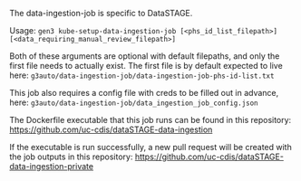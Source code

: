 The data-ingestion-job is specific to DataSTAGE.

Usage:
`gen3 kube-setup-data-ingestion-job [<phs_id_list_filepath>] [<data_requiring_manual_review_filepath>]`

Both of these arguments are optional with default filepaths, and only the first file needs to actually exist. 
The first file is by default expected to live here:
`g3auto/data-ingestion-job/data-ingestion-job-phs-id-list.txt`

This job also requires a config file with creds to be filled out in advance, here:
`g3auto/data-ingestion-job/data_ingestion_job_config.json`

The Dockerfile executable that this job runs can be found in this repository: https://github.com/uc-cdis/dataSTAGE-data-ingestion

If the executable is run successfully, a new pull request will be created with the job outputs in this repository: https://github.com/uc-cdis/dataSTAGE-data-ingestion-private